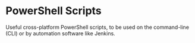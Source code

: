 # PowerShell Scripts
Useful cross-platform PowerShell scripts, to be used on the command-line (CLI) or by automation software like Jenkins.
